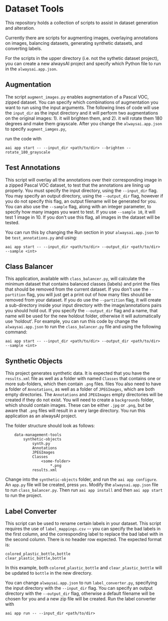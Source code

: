 # Dataset Tools
This repository holds a collection of scripts to assist in dataset generation and alteration.

Currently there are scripts for augmenting images, overlaying annotations on images, balancing datasets, generating synthetic datasets, and converting labels.

For the scripts in the upper directory (i.e. not the sythetic dataset project), you can create a new alwaysAI project and specify which Python file to run in the `alwaysai.app.json`. 

## Augmentation
The script `augment_images.py` enables augmentation of a Pascal VOC, zipped dataset. You can specify which combinations of augmentation you want to run using the input arguments. The following lines of code will use the `input_dir` as the input directory and it will perform two augmentations on the original images: 1). it will brighten them, and 2). it will rotate them 180 degrees and make them grayscale. After you change the `alwaysai.app.json` to specify `augment_iamges.py`,

run the code with  

```aai app start -- --input_dir <path/to/dir> --brighten --rotate_180_grayscale```

## Test Annotations
This script will overlay all the annotations over their corresponding image in a zipped Pascal VOC dataset, to test that the annotations are lining up properly. You must specify the input directory, using the `--input_dir` flag. You may specify an output directory, using the `--output_dir` flag, however if you do not specify this flag, an output filename will be generated for you. You can also use the `--sample` flag, along with an integer parameter, to specify how many images you want to test. If you use `--sample 10`, it will test 1 image in 10. If you don't use this flag, all images in the dataset will be tested.

You can run this by changing the Run section in your `alwaysai.app.json` to be `test_annotations.py` and using:

```aai app start -- --input_dir <path/to/dir> --output_dir <path/to/dir> --sample <int>```

## Class Balancer
This application, available with `class_balancer.py`, will calculate the minimum dataset that contains balanced classes (labels) and print the files that should be removed from the current dataset. If you don't use the `--partition` flag, you will just get a print out of how many files should be removed from your dataset. If you do use the `--partition` flag, it will create a sub-directory inside your input directory with the image/annotations pairs you should hold out. If you specify the `--output_dir` flag and a name, that name will be used for the new holdout folder, otherwise it will automatically use 'holdout'. For example, you can run this code by change the `alwaysai.app.json` to run the `class_balancer.py` file and using the following command: 

```aai app start -- --input_dir <path/to/dir> --output_dir <path/to/dir> --sample <int>```

## Synthetic Objects
This project generates synthetic data. It is expected that you have the `results.xml` file as well as a folder with named `Classes` that contains one or more sub-folders, which then contain `.png` files. files You also need to have a folder of `Annotations`, as well as a folder of `JPEGImages`, which are both empty directories. The `Annotations` and `JPEGImages` empty directories will be created if they do not exist. You will need to create a `backgrounds` folder, which should contain images. These can be either `.jpg` or `.png`, but be aware that `.png` files will result in a very large directory. You run this application as an alwaysAI project. 

The folder structure should look as follows:
```
    data-management-tools
        synthetic-objects
            synth.py
            Annotations
            JPEGImages
            Classes
                <some-folder>
                    *.png
            results.xml
```         

Change into the `synthetic-objects` folder, and run the `aai app configure`. An `app.py` file will be created, press `yes`. Modify the `alwaysai.app.json` file to run `class_balancer.py`. Then run `aai app install` and then `aai app start` to run the project.

## Label Converter
This script can be used to rename certain labels in your dataset. This script requires the use of `label_mappings.csv` -- you can specify the bad labels in the first column, and the corresponding label to replace the bad label with in the second column. There is no header row expected. The expected format is:
```
colored_plastic_bottle,bottle
clear_plastic_bottle,bottle
```

In this example, both `colored_plastic_bottle` and `clear_plastic_bottle` will be updated to `bottle` in the new directory.

You can change `alwaysai.app.json` to run `label_converter.py`, specifying the input directory with the `--input_dir` flag. You can specify an output directory with the `--output_dir` flag, otherwise a default filename will be chosen for you and a new zip file will be created. Run the label converter with

```aai app run -- --input_dir <path/to/dir>```